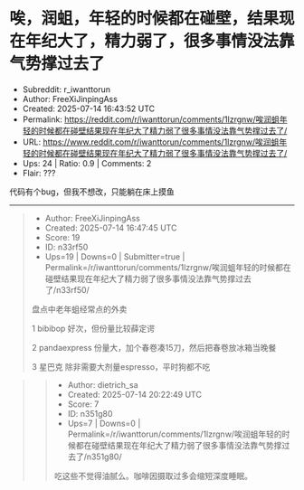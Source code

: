 # 唉，润蛆，年轻的时候都在碰壁，结果现在年纪大了，精力弱了，很多事情没法靠气势撑过去了

- Subreddit: r_iwanttorun
- Author: FreeXiJinpingAss
- Created: 2025-07-14 16:43:52 UTC
- Permalink: https://reddit.com/r/iwanttorun/comments/1lzrgnw/唉润蛆年轻的时候都在碰壁结果现在年纪大了精力弱了很多事情没法靠气势撑过去了/
- URL: https://www.reddit.com/r/iwanttorun/comments/1lzrgnw/唉润蛆年轻的时候都在碰壁结果现在年纪大了精力弱了很多事情没法靠气势撑过去了/
- Ups: 24 | Ratio: 0.9 | Comments: 2
- Flair: ???


代码有个bug，但我不想改，只能躺在床上摸鱼


---

> - Author: FreeXiJinpingAss
> - Created: 2025-07-14 16:47:45 UTC
> - Score: 19
> - ID: n33rf50
> - Ups=19 | Downs=0 | Submitter=true | Permalink=/r/iwanttorun/comments/1lzrgnw/唉润蛆年轻的时候都在碰壁结果现在年纪大了精力弱了很多事情没法靠气势撑过去了/n33rf50/
>
> 盘点中老年蛆经常点的外卖
> 
> 1 bibibop
> 好次，但份量比较薛定谔
> 
> 2 pandaexpress
> 份量大，加个春卷凑15刀，然后把春卷放冰箱当晚餐
> 
> 3 星巴克
> 除非需要大剂量espresso，平时狗都不吃

>> - Author: dietrich_sa
>> - Created: 2025-07-14 20:22:49 UTC
>> - Score: 7
>> - ID: n351g80
>> - Ups=7 | Downs=0 | Permalink=/r/iwanttorun/comments/1lzrgnw/唉润蛆年轻的时候都在碰壁结果现在年纪大了精力弱了很多事情没法靠气势撑过去了/n351g80/
>>
>> 吃这些不觉得油腻么。咖啡因摄取过多会缩短深度睡眠。

